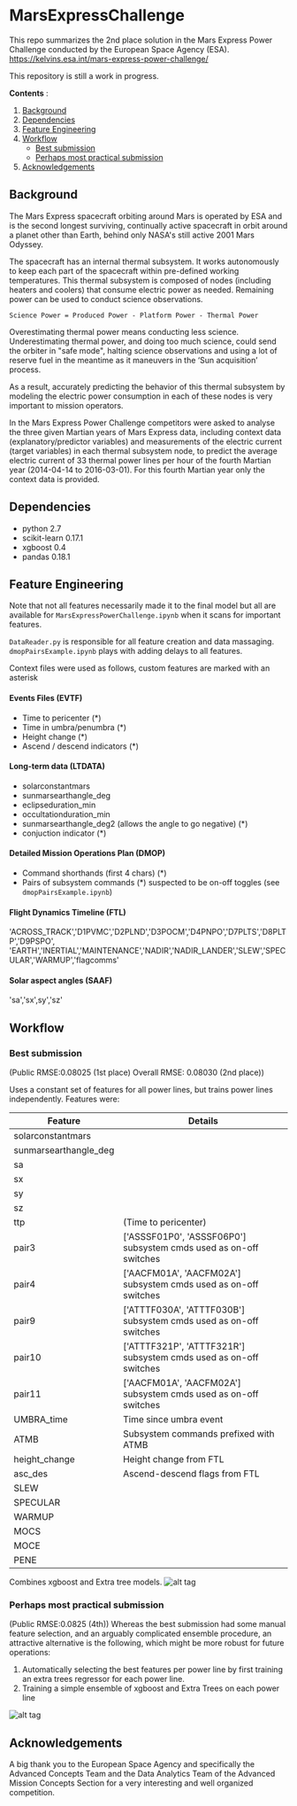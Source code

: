 # MarsExpressChallenge
This repo summarizes the 2nd place solution in the Mars Express Power Challenge conducted by the European Space Agency (ESA). https://kelvins.esa.int/mars-express-power-challenge/

This repository is still a work in progress.

**Contents** :

1. [Background](#background)
2. [Dependencies](#dependencies)
3. [Feature Engineering](#feature-engineering)
4. [Workflow](#workflow)
    - [Best submission](#best-submission)
    - [Perhaps most practical submission](#perhaps-most-practical-submission)
5. [Acknowledgements](#acknowledgements)

## Background
The Mars Express spacecraft orbiting around Mars is operated by ESA and is the second longest surviving, continually active spacecraft in orbit around a planet other than Earth, behind only NASA's still active 2001 Mars Odyssey.

The spacecraft has an internal thermal subsystem. It works autonomously to keep each part of the spacecraft within pre-defined working temperatures. This thermal subsystem is composed of nodes (including heaters and coolers) that consume electric power as needed.  Remaining power can be used to conduct science observations. 

`Science Power = Produced Power - Platform Power - Thermal Power`

Overestimating thermal power means conducting less science. Underestimating thermal power, and doing too much science, could send the orbiter in "safe mode", halting science observations and using a lot of reserve fuel in the meantime as it maneuvers in the ‘Sun acquisition’ process. 

As a result, accurately predicting the behavior of this thermal subsystem by modeling the electric power consumption in each of these nodes is very important to mission operators. 

In the Mars Express Power Challenge competitors were asked to analyse the three given Martian years of Mars Express data, including context data (explanatory/predictor variables) and measurements of the electric current (target variables) in each thermal subsystem node, to predict the average electric current of 33 thermal power lines per hour of the fourth Martian year (2014-04-14 to 2016-03-01). For this fourth Martian year only the context data is provided. 

## Dependencies
- python 2.7
- scikit-learn 0.17.1
- xgboost 0.4
- pandas 0.18.1


## Feature Engineering
Note that not all features necessarily made it to the final model but all are available for `MarsExpressPowerChallenge.ipynb` when it  scans for important features.

`DataReader.py` is responsible for all feature creation and data massaging. `dmopPairsExample.ipynb` plays with adding delays to all features.

Context files were used as follows, custom features are marked with an asterisk
#### Events Files (EVTF)
- Time to pericenter (\*)
- Time in umbra/penumbra (\*)
- Height change (\*)
- Ascend / descend indicators (\*)

#### Long-term data (LTDATA)
- solarconstantmars
- sunmarsearthangle_deg
- eclipseduration_min
- occultationduration_min
- sunmarsearthangle_deg2 (allows the angle to go negative) (\*)
- conjuction indicator (\*)

#### Detailed Mission Operations Plan (DMOP)
- Command shorthands (first 4 chars) (\*)
- Pairs of subsystem commands (\*) suspected to be on-off toggles (see `dmopPairsExample.ipynb`)

#### Flight Dynamics Timeline (FTL)
'ACROSS_TRACK','D1PVMC','D2PLND','D3POCM','D4PNPO','D7PLTS','D8PLTP','D9PSPO',
'EARTH','INERTIAL','MAINTENANCE','NADIR','NADIR_LANDER','SLEW','SPECULAR','WARMUP','flagcomms'

#### Solar aspect angles (SAAF)
'sa','sx',sy','sz'

## Workflow
### Best submission 
(Public RMSE:0.08025 (1st place) Overall RMSE: 0.08030 (2nd place))

Uses a constant set of features for all power lines, but trains power lines independently.
Features were:

| Feature               | Details                                             |
|-----------------------|-----------------------------------------------------|
| solarconstantmars     |                                                     |
| sunmarsearthangle_deg |                                                     |
| sa                    |                                                     |
| sx                    |                                                     |
| sy                    |                                                     |
| sz                    |                                                     |
| ttp                   | (Time to pericenter)                                |
| pair3                 | ['ASSSF01P0', 'ASSSF06P0'] subsystem cmds used as on-off switches  |
| pair4                 | ['AACFM01A', 'AACFM02A'] subsystem cmds used as on-off switches    |
| pair9                 | ['ATTTF030A', 'ATTTF030B'] subsystem cmds used as on-off switches  |
| pair10                |  ['ATTTF321P', 'ATTTF321R'] subsystem cmds used as on-off switches |
| pair11                | ['AACFM01A', 'AACFM02A'] subsystem cmds used as on-off switches    |
| UMBRA_time            | Time since umbra event                              |
| ATMB                  | Subsystem commands prefixed with ATMB               |
| height_change         | Height change from FTL                              |
| asc_des               | Ascend-descend flags from FTL                       |
| SLEW                  |                                                     |
| SPECULAR              |                                                     |
| WARMUP                |                                                     |
| MOCS                  |                                                     |
| MOCE                  |                                                     |
| PENE                  |                                                     |


Combines xgboost and Extra tree models.
![alt tag](https://raw.githubusercontent.com/stephanos-stephani/MarsExpressChallenge/master/pngs/best_submission_flow.png)

### Perhaps most practical submission  
(Public RMSE:0.0825 (4th))
Whereas the best submission had some manual feature selection, and an arguably complicated ensemble procedure, an attractive alternative is the following, which might be more robust for future operations: 

1. Automatically selecting the best features per power line by first training an extra trees regressor for each power line.
2. Training a simple ensemble of xgboost and Extra Trees on each power line

![alt tag](https://raw.githubusercontent.com/stephanos-stephani/MarsExpressChallenge/master/pngs/flexible_model.png)


## Acknowledgements
A big thank you to the European Space Agency and specifically the Advanced Concepts Team and the Data Analytics Team of the Advanced Mission Concepts Section for a very interesting and well organized competition.

